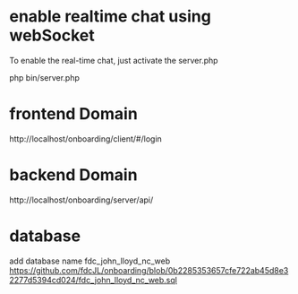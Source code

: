 # enable realtime chat using webSocket
To enable the real-time chat, just activate the server.php

php bin/server.php

# frontend Domain
http://localhost/onboarding/client/#/login

# backend Domain
http://localhost/onboarding/server/api/

# database
add database name fdc_john_lloyd_nc_web
https://github.com/fdcJL/onboarding/blob/0b2285353657cfe722ab45d8e32277d5394cd024/fdc_john_lloyd_nc_web.sql
